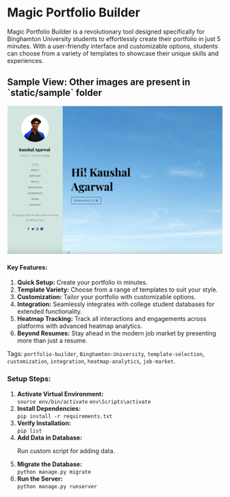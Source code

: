 <h1>Magic Portfolio Builder</h1>
<p>Magic Portfolio Builder is a revolutionary tool designed specifically for Binghamton University students to effortlessly create their portfolio in just 5 minutes. With a user-friendly interface and customizable options, students can choose from a variety of templates to showcase their unique skills and experiences.</p>

<h2>Sample View: Other images are present in `static/sample` folder</h2>

<div class="image-container">
  <img class="image" src="static/sample/Screenshot 2024-02-20 at 1.07.10 PM.png" alt="Sample Frontend Page">
</div>

<h4>Key Features:</h4>

<ol>
  <li><strong>Quick Setup:</strong> Create your portfolio in minutes.</li>
  <li><strong>Template Variety:</strong> Choose from a range of templates to suit your style.</li>
  <li><strong>Customization:</strong> Tailor your portfolio with customizable options.</li>
  <li><strong>Integration:</strong> Seamlessly integrates with college student databases for extended functionality.</li>
  <li><strong>Heatmap Tracking:</strong> Track all interactions and engagements across platforms with advanced heatmap analytics.</li>
  <li><strong>Beyond Resumes:</strong> Stay ahead in the modern job market by presenting more than just a resume.</li>
</ol>

<p>Tags: <code>portfolio-builder</code>, <code>Binghamton-University</code>, <code>template-selection</code>, <code>customization</code>, <code>integration</code>, <code>heatmap-analytics</code>, <code>job-market</code>.</p>


<h3>Setup Steps:</h3>

<ol>
  <li><strong>Activate Virtual Environment:</strong></li>
  <code>source env/bin/activate</code>  <!-- For Linux/Mac -->
  <code>env\Scripts\activate</code>    <!-- For Windows -->
  <li><strong>Install Dependencies:</strong></li>
  <code>pip install -r requirements.txt</code>
  <li><strong>Verify Installation:</strong></li>
  <code>pip list</code>
  <li><strong>Add Data in Database:</strong></li>
  <p>Run custom script for adding data.</p>
  <li><strong>Migrate the Database:</strong></li>
  <code>python manage.py migrate</code>
  <li><strong>Run the Server:</strong></li>
  <code>python manage.py runserver</code>
</ol>

